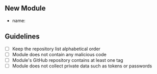 ## New Module

- name:

## Guidelines

- [ ] Keep the repository list alphabetical order
- [ ] Module does not contain any malicious code
- [ ] Module's GitHub repository contains at least one tag
- [ ] Module does not collect private data such as tokens or passwords
